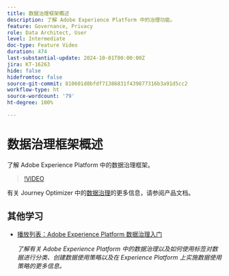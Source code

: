 ```yaml
---
title: 数据治理框架概述
description: 了解 Adobe Experience Platform 中的治理功能。
feature: Governance, Privacy
role: Data Architect, User
level: Intermediate
doc-type: Feature Video
duration: 474
last-substantial-update: 2024-10-01T00:00:00Z
jira: KT-16263
hide: false
hidefromtoc: false
source-git-commit: 810601d8bfdf71386831f439877316b3a91d5cc2
workflow-type: ht
source-wordcount: '79'
ht-degree: 100%

---
```



# 数据治理框架概述

了解 Adobe Experience Platform 中的数据治理框架。

>[!VIDEO](https://video.tv.adobe.com/v/29708/?learn=on)

有关 Journey Optimizer 中的[数据治理](https://experienceleague.adobe.com/zh-hans/docs/journey-optimizer/using/privacy/action-privacy-restricted)的更多信息，请参阅产品文档。

## 其他学习

* [播放列表：Adobe Experience Platform 数据治理入门](https://experienceleague.adobe.com/zh-hans/playlists/experience-platform-get-started-with-data-governance)

  *了解有关 Adobe Experience Platform 中的数据治理以及如何使用标签对数据进行分类、创建数据使用策略以及在 Experience Platform 上实施数据使用策略的更多信息。*
